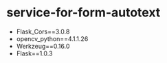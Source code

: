# service-for-form-autotext

* Flask_Cors==3.0.8
* opencv_python==4.1.1.26
* Werkzeug==0.16.0
* Flask==1.0.3
